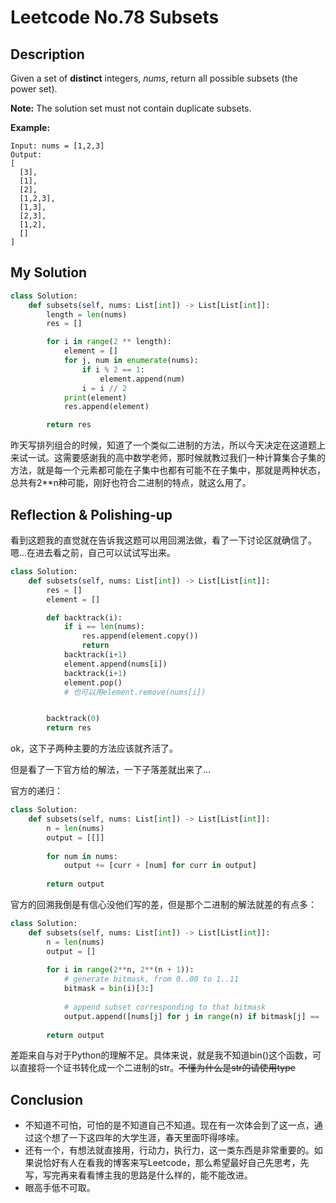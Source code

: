 # Leetcode No.78 Subsets

## Description

Given a set of **distinct** integers, *nums*, return all possible subsets (the power set).

**Note:** The solution set must not contain duplicate subsets.

**Example:**

```
Input: nums = [1,2,3]
Output:
[
  [3],
  [1],
  [2],
  [1,2,3],
  [1,3],
  [2,3],
  [1,2],
  []
]
```

## My Solution

```python
class Solution:
    def subsets(self, nums: List[int]) -> List[List[int]]:
        length = len(nums)
        res = []

        for i in range(2 ** length):
            element = []
            for j, num in enumerate(nums):
                if i % 2 == 1:
                    element.append(num)
                i = i // 2
            print(element)
            res.append(element)

        return res
```

昨天写排列组合的时候，知道了一个类似二进制的方法，所以今天决定在这道题上来试一试。这需要感谢我的高中数学老师，那时候就教过我们一种计算集合子集的方法，就是每一个元素都可能在子集中也都有可能不在子集中，那就是两种状态，总共有2**n种可能，刚好也符合二进制的特点，就这么用了。

## Reflection & Polishing-up

看到这题我的直觉就在告诉我这题可以用回溯法做，看了一下讨论区就确信了。嗯...在进去看之前，自己可以试试写出来。

```python
class Solution:
    def subsets(self, nums: List[int]) -> List[List[int]]:
        res = []
        element = []

        def backtrack(i):
            if i == len(nums):
                res.append(element.copy())
                return
            backtrack(i+1)
            element.append(nums[i])
            backtrack(i+1)
            element.pop()
            # 也可以用element.remove(nums[i])


        backtrack(0)
        return res
```

ok，这下子两种主要的方法应该就齐活了。

但是看了一下官方给的解法，一下子落差就出来了...

官方的递归：

```python
class Solution:
    def subsets(self, nums: List[int]) -> List[List[int]]:
        n = len(nums)
        output = [[]]
        
        for num in nums:
            output += [curr + [num] for curr in output]
        
        return output
```

官方的回溯我倒是有信心没他们写的差，但是那个二进制的解法就差的有点多：

```python
class Solution:
    def subsets(self, nums: List[int]) -> List[List[int]]:
        n = len(nums)
        output = []
        
        for i in range(2**n, 2**(n + 1)):
            # generate bitmask, from 0..00 to 1..11
            bitmask = bin(i)[3:]
            
            # append subset corresponding to that bitmask
            output.append([nums[j] for j in range(n) if bitmask[j] == '1'])
        
        return output
```

差距来自与对于Python的理解不足。具体来说，就是我不知道bin()这个函数，可以直接将一个证书转化成一个二进制的str。~~不懂为什么是str的请使用type~~

## Conclusion

- 不知道不可怕，可怕的是不知道自己不知道。现在有一次体会到了这一点，通过这个想了一下这四年的大学生涯，春天里面吓得哆嗦。
- 还有一个，有想法就直接用，行动力，执行力，这一类东西是非常重要的。如果说恰好有人在看我的博客来写Leetcode，那么希望最好自己先思考，先写，写完再来看看博主我的思路是什么样的，能不能改进。
- 眼高手低不可取。